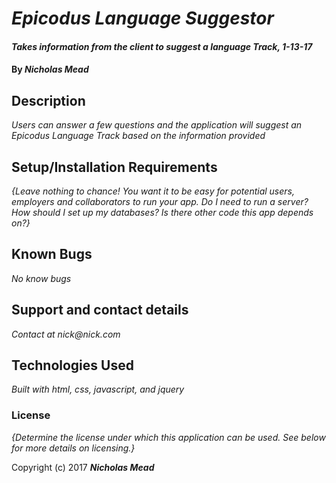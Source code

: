# _Epicodus Language Suggestor_

#### _Takes information from the client to suggest a language Track, 1-13-17_

#### By _**Nicholas Mead**_

## Description

_Users can answer a few questions and the application will suggest an Epicodus Language Track based on the information provided_

## Setup/Installation Requirements



_{Leave nothing to chance! You want it to be easy for potential users, employers and collaborators to run your app. Do I need to run a server? How should I set up my databases? Is there other code this app depends on?}_

## Known Bugs

_No know bugs_

## Support and contact details

_Contact at nick@nick.com_

## Technologies Used

_Built with html, css, javascript, and jquery_

### License

*{Determine the license under which this application can be used.  See below for more details on licensing.}*

Copyright (c) 2017 **_Nicholas Mead_**
